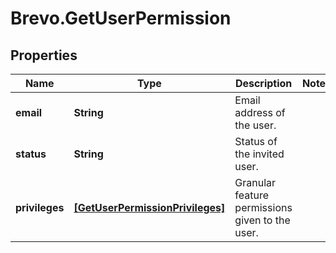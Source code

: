 # Brevo.GetUserPermission

## Properties
Name | Type | Description | Notes
------------ | ------------- | ------------- | -------------
**email** | **String** | Email address of the user. | 
**status** | **String** | Status of the invited user. | 
**privileges** | [**[GetUserPermissionPrivileges]**](GetUserPermissionPrivileges.md) | Granular feature permissions given to the user. | 


